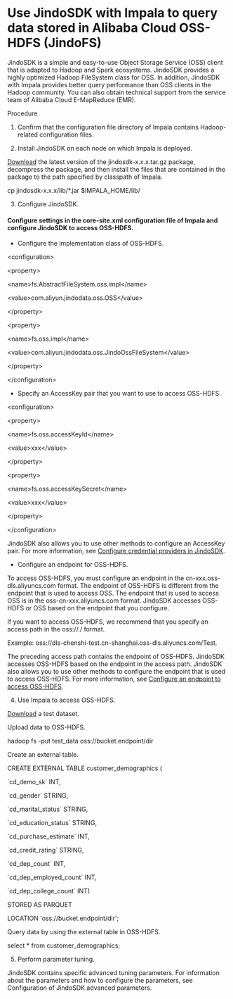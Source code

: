 # Use JindoSDK with Impala to query data stored in Alibaba Cloud OSS-HDFS (JindoFS)

JindoSDK is a simple and easy-to-use Object Storage Service (OSS) client that is adapted to Hadoop and Spark ecosystems. JindoSDK provides a highly optimized Hadoop FileSystem class for OSS. In addition, JindoSDK with Impala provides better query performance than OSS clients in the Hadoop community. You can also obtain technical support from the service team of Alibaba Cloud E-MapReduce (EMR). 

Procedure

1. Confirm that the configuration file directory of Impala contains Hadoop-related configuration files.

2. Install JindoSDK on each node on which Impala is deployed.

[Download](https://github.com/aliyun/alibabacloud-jindodata/blob/latest/docs/user/en/jindosdk/jindosdk_download.md) the latest version of the jindosdk-x.x.x.tar.gz package, decompress the package, and then install the files that are contained in the package to the path specified by classpath of Impala. 

cp jindosdk-x.x.x/lib/\*.jar  $IMPALA\_HOME/lib/

3. Configure JindoSDK.

#### Configure settings in the core-site.xml configuration file of Impala and configure JindoSDK to access OSS-HDFS.

*   Configure the implementation class of OSS-HDFS.
    

<configuration\>

<property\>

<name\>fs.AbstractFileSystem.oss.impl</name\>

<value\>com.aliyun.jindodata.oss.OSS</value\>

</property\>

<property\>

<name\>fs.oss.impl</name\>

<value\>com.aliyun.jindodata.oss.JindoOssFileSystem</value\>

</property\>

</configuration\>

*   Specify an AccessKey pair that you want to use to access OSS-HDFS.
    

<configuration\>

<property\>

<name\>fs.oss.accessKeyId</name\>

<value\>xxx</value\>

</property\>

<property\>

<name\>fs.oss.accessKeySecret</name\>

<value\>xxx</value\>

</property\>

</configuration\>

JindoSDK also allows you to use other methods to configure an AccessKey pair. For more information, see [Configure credential providers in JindoSDK](https://github.com/aliyun/alibabacloud-jindodata/blob/master/docs/user/4.x/4.6.x/4.6.12/jindofs/security/jindosdk_credential_provider_dls.md). 

*   Configure an endpoint for OSS-HDFS.
    

To access OSS-HDFS, you must configure an endpoint in the cn-xxx.oss-dls.aliyuncs.com format. The endpoint of OSS-HDFS is different from the endpoint that is used to access OSS. The endpoint that is used to access OSS is in the oss-cn-xxx.aliyuncs.com format. JindoSDK accesses OSS-HDFS or OSS based on the endpoint that you configure. 

If you want to access OSS-HDFS, we recommend that you specify an access path in the oss://<Bucket>.<Endpoint>/<Object> format.

Example: oss://dls-chenshi-test.cn-shanghai.oss-dls.aliyuncs.com/Test. 

The preceding access path contains the endpoint of OSS-HDFS. JindoSDK accesses OSS-HDFS based on the endpoint in the access path. JindoSDK also allows you to use other methods to configure the endpoint that is used to access OSS-HDFS. For more information, see [Configure an endpoint to access OSS-HDFS](https://github.com/aliyun/alibabacloud-jindodata/blob/master/docs/user/4.x/4.6.x/4.6.12/jindofs/configuration/jindosdk_endpoint_configuration.md). 

4. Use Impala to access OSS-HDFS. 

[Download](https://github.com/aliyun/alibabacloud-jindodata/blob/master/docs/user/4.x/4.0.0/jindofs/impala/test_data/customer_demographics/part-00000-2ac0f56e-0834-45b5-b27a-9e2e6babc6be-c000.snappy.parquet) a test dataset.

Upload data to OSS-HDFS.

hadoop fs -put test\_data oss://bucket.endpoint/dir

Create an external table.

CREATE EXTERNAL TABLE customer\_demographics (

 \`cd\_demo\_sk\` INT,

 \`cd\_gender\` STRING,

 \`cd\_marital\_status\` STRING,

 \`cd\_education\_status\` STRING,

 \`cd\_purchase\_estimate\` INT,

 \`cd\_credit\_rating\` STRING,

 \`cd\_dep\_count\` INT,

 \`cd\_dep\_employed\_count\` INT,

 \`cd\_dep\_college\_count\` INT)

STORED AS PARQUET

LOCATION 'oss://bucket.endpoint/dir';

Query data by using the external table in OSS-HDFS.

select \* from customer\_demographics;

5. Perform parameter tuning.

JindoSDK contains specific advanced tuning parameters. For information about the parameters and how to configure the parameters, see Configuration of JindoSDK advanced parameters.